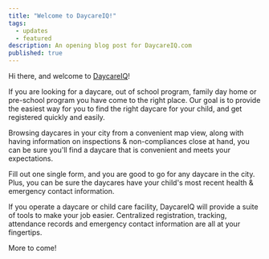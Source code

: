 ```yaml
---
title: "Welcome to DaycareIQ!"
tags: 
  - updates
  - featured
description: An opening blog post for DaycareIQ.com
published: true
---
```


Hi there, and welcome to [DaycareIQ](https://www.daycareiq.com)!

If you are looking for a daycare, out of school program, family day home or pre-school program you have come to the right place.  Our goal is to provide the easiest way for you to find the right daycare for your child, and get registered quickly and easily.

Browsing daycares in your city from a convenient map view, along with having information on inspections & non-compliances close at hand, you can be sure you'll find a daycare that is convenient and meets your expectations.

Fill out one single form, and you are good to go for any daycare in the city. Plus, you can be sure the daycares have your child's most recent health & emergency contact information.

If you operate a daycare or child care facility, DaycareIQ will provide a suite of tools to make your job easier. Centralized registration, tracking, attendance records and emergency contact information are all at your fingertips.

More to come!